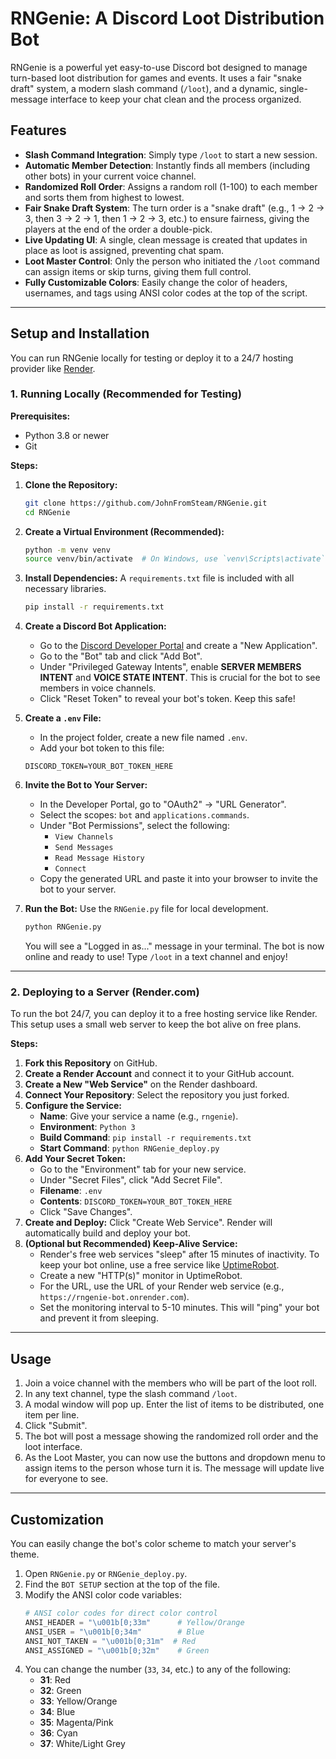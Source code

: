 # RNGenie: A Discord Loot Distribution Bot

RNGenie is a powerful yet easy-to-use Discord bot designed to manage turn-based loot distribution for games and events. It uses a fair "snake draft" system, a modern slash command (`/loot`), and a dynamic, single-message interface to keep your chat clean and the process organized.

## Features

-   **Slash Command Integration**: Simply type `/loot` to start a new session.
-   **Automatic Member Detection**: Instantly finds all members (including other bots) in your current voice channel.
-   **Randomized Roll Order**: Assigns a random roll (1-100) to each member and sorts them from highest to lowest.
-   **Fair Snake Draft System**: The turn order is a "snake draft" (e.g., 1 -> 2 -> 3, then 3 -> 2 -> 1, then 1 -> 2 -> 3, etc.) to ensure fairness, giving the players at the end of the order a double-pick.
-   **Live Updating UI**: A single, clean message is created that updates in place as loot is assigned, preventing chat spam.
-   **Loot Master Control**: Only the person who initiated the `/loot` command can assign items or skip turns, giving them full control.
-   **Fully Customizable Colors**: Easily change the color of headers, usernames, and tags using ANSI color codes at the top of the script.

---

## Setup and Installation

You can run RNGenie locally for testing or deploy it to a 24/7 hosting provider like [Render](https://render.com/).

### 1. Running Locally (Recommended for Testing)

**Prerequisites:**
-   Python 3.8 or newer
-   Git

**Steps:**

1.  **Clone the Repository:**
    ```sh
    git clone https://github.com/JohnFromSteam/RNGenie.git
    cd RNGenie
    ```

2.  **Create a Virtual Environment (Recommended):**
    ```sh
    python -m venv venv
    source venv/bin/activate  # On Windows, use `venv\Scripts\activate`
    ```

3.  **Install Dependencies:**
    A `requirements.txt` file is included with all necessary libraries.
    ```sh
    pip install -r requirements.txt
    ```

4.  **Create a Discord Bot Application:**
    -   Go to the [Discord Developer Portal](https://discord.com/developers/applications) and create a "New Application".
    -   Go to the "Bot" tab and click "Add Bot".
    -   Under "Privileged Gateway Intents", enable **SERVER MEMBERS INTENT** and **VOICE STATE INTENT**. This is crucial for the bot to see members in voice channels.
    -   Click "Reset Token" to reveal your bot's token. Keep this safe!

5.  **Create a `.env` File:**
    -   In the project folder, create a new file named `.env`.
    -   Add your bot token to this file:
      ```
      DISCORD_TOKEN=YOUR_BOT_TOKEN_HERE
      ```

6.  **Invite the Bot to Your Server:**
    -   In the Developer Portal, go to "OAuth2" -> "URL Generator".
    -   Select the scopes: `bot` and `applications.commands`.
    -   Under "Bot Permissions", select the following:
        -   `View Channels`
        -   `Send Messages`
        -   `Read Message History`
        -   `Connect`
    -   Copy the generated URL and paste it into your browser to invite the bot to your server.

7.  **Run the Bot:**
    Use the `RNGenie.py` file for local development.
    ```sh
    python RNGenie.py
    ```
    You will see a "Logged in as..." message in your terminal. The bot is now online and ready to use!
    Type `/loot` in a text channel and enjoy!

---

### 2. Deploying to a Server (Render.com)

To run the bot 24/7, you can deploy it to a free hosting service like Render. This setup uses a small web server to keep the bot alive on free plans.

**Steps:**

1.  **Fork this Repository** on GitHub.
2.  **Create a Render Account** and connect it to your GitHub account.
3.  **Create a New "Web Service"** on the Render dashboard.
4.  **Connect Your Repository**: Select the repository you just forked.
5.  **Configure the Service:**
    -   **Name**: Give your service a name (e.g., `rngenie`).
    -   **Environment**: `Python 3`
    -   **Build Command**: `pip install -r requirements.txt`
    -   **Start Command**: `python RNGenie_deploy.py`
6.  **Add Your Secret Token:**
    -   Go to the "Environment" tab for your new service.
    -   Under "Secret Files", click "Add Secret File".
    -   **Filename**: `.env`
    -   **Contents**: `DISCORD_TOKEN=YOUR_BOT_TOKEN_HERE`
    -   Click "Save Changes".
7.  **Create and Deploy:** Click "Create Web Service". Render will automatically build and deploy your bot.
8.  **(Optional but Recommended) Keep-Alive Service:**
    -   Render's free web services "sleep" after 15 minutes of inactivity. To keep your bot online, use a free service like [UptimeRobot](https://uptimerobot.com/).
    -   Create a new "HTTP(s)" monitor in UptimeRobot.
    -   For the URL, use the URL of your Render web service (e.g., `https://rngenie-bot.onrender.com`).
    -   Set the monitoring interval to 5-10 minutes. This will "ping" your bot and prevent it from sleeping.

---

## Usage

1.  Join a voice channel with the members who will be part of the loot roll.
2.  In any text channel, type the slash command `/loot`.
3.  A modal window will pop up. Enter the list of items to be distributed, one item per line.
4.  Click "Submit".
5.  The bot will post a message showing the randomized roll order and the loot interface.
6.  As the Loot Master, you can now use the buttons and dropdown menu to assign items to the person whose turn it is. The message will update live for everyone to see.

---

## Customization

You can easily change the bot's color scheme to match your server's theme.

1.  Open `RNGenie.py` or `RNGenie_deploy.py`.
2.  Find the `BOT SETUP` section at the top of the file.
3.  Modify the ANSI color code variables:
    ```python
    # ANSI color codes for direct color control
    ANSI_HEADER = "\u001b[0;33m"      # Yellow/Orange
    ANSI_USER = "\u001b[0;34m"        # Blue
    ANSI_NOT_TAKEN = "\u001b[0;31m"  # Red
    ANSI_ASSIGNED = "\u001b[0;32m"    # Green
    ```
4.  You can change the number (`33`, `34`, etc.) to any of the following:
    -   **31**: Red
    -   **32**: Green
    -   **33**: Yellow/Orange
    -   **34**: Blue
    -   **35**: Magenta/Pink
    -   **36**: Cyan
    -   **37**: White/Light Grey
